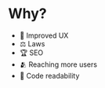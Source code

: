 # Why?
- 🔆 Improved UX
- ⚖️ Laws
- 🏆 SEO
- 🫂 Reaching more users
- 🚧 Code readability

<!--
https://www.who.int/health-topics/disability#tab=tab_1
-->
